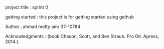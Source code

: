 project title : sprint 0

getting started : this project is for getting started using gethub

Author : ahmad mofty amr 37-10784

Acknowledgments : (book Chacon, Scott, and Ben Straub. Pro Git. Apress,
2014.).